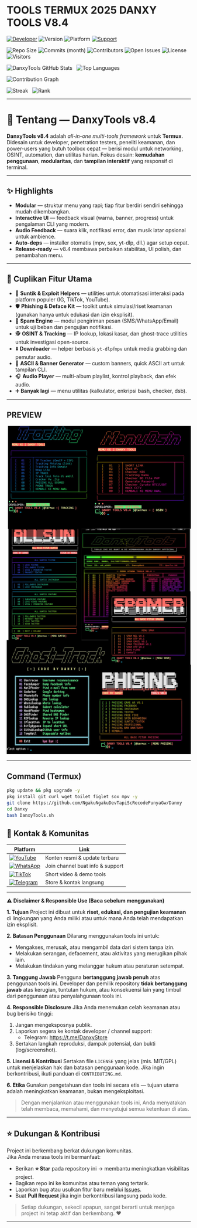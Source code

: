 <!-- ========================= DASHBOARD STATS (VISUAL) ========================= -->
#  TOOLS TERMUX 2025 DANXY TOOLS V8.4

<!-- Top badges -->
<p align="left">
  <a href="https://www.youtube.com/@DanxyOfficial"><img alt="Developer" src="https://img.shields.io/badge/Developer-DanxyOfficial-black?style=for-the-badge&logo=github"></a>
  <img alt="Version" src="https://img.shields.io/badge/Version-8.4-blue?style=for-the-badge&logo=linux">
  <img alt="Platform" src="https://img.shields.io/badge/Platform-Termux-green?style=for-the-badge&logo=android">
  <a href="https://whatsapp.com/channel/0029VaznZlq7z4kW00unHZ0e"><img alt="Support" src="https://img.shields.io/badge/Support-WhatsApp-grey?style=for-the-badge&logo=whatsapp"></a>
</p>

<!-- Live repo metrics (badges) -->
<p>
  <img alt="Repo Size" src="https://img.shields.io/github/repo-size/NgakuNgakuDevTapiScRecodePunyaGw/Danxy?style=for-the-badge">
  <img alt="Commits (month)" src="https://img.shields.io/github/commit-activity/m/NgakuNgakuDevTapiScRecodePunyaGw/Danxy?style=for-the-badge">
  <img alt="Contributors" src="https://img.shields.io/github/contributors/NgakuNgakuDevTapiScRecodePunyaGw/Danxy?style=for-the-badge">
  <img alt="Open Issues" src="https://img.shields.io/github/issues-raw/NgakuNgakuDevTapiScRecodePunyaGw/Danxy?style=for-the-badge">
  <img alt="License" src="https://img.shields.io/github/license/NgakuNgakuDevTapiScRecodePunyaGw/Danxy?style=for-the-badge">
  <img alt="Visitors" src="https://komarev.com/ghpvc/?username=NgakuNgakuDevTapiScRecodePunyaGw&style=for-the-badge">
</p>

<!-- GitHub Readme Stats cards (dynamic SVG) -->
<p align="left">
  <!-- Replace &username= and &repo= with your user/repo -->
  <img alt="DanxyTools GitHub Stats" src="https://github-readme-stats.vercel.app/api?username=NgakuNgakuDevTapiScRecodePunyaGw&show_icons=true&theme=radical&hide_title=true&count_private=true&repo=Danxy">
  &nbsp;
  <img alt="Top Languages" src="https://github-readme-stats.vercel.app/api/top-langs/?username=NgakuNgakuDevTapiScRecodePunyaGw&layout=compact&theme=radical&hide=html">
</p>
  <!-- activity-graph provides a visual "radar-like" contribution map -->
  <img alt="Contribution Graph" src="https://activity-graph.herokuapp.com/graph?username=NgakuNgakuDevTapiScRecodePunyaGw&bg_color=0,0,0&color=ff0000&line=ffffff&point=ff4500&area=true">
</p>

<!-- Extra: GitHub Streak + Rank (optional) -->
<p align="left">
  <img alt="Streak" src="https://github-readme-streak-stats.herokuapp.com/?user=NgakuNgakuDevTapiScRecodePunyaGw&theme=radical">
  &nbsp;
  <img alt="Rank" src="https://github-profile-summary-cards.vercel.app/api/cards/profile-details?username=NgakuNgakuDevTapiScRecodePunyaGw&theme=radical">
</p>
<!-- ======================================================================= -->

---

# 🔧 Tentang — DanxyTools v8.4

**DanxyTools v8.4** adalah *all-in-one multi-tools framework* untuk **Termux**.  
Didesain untuk developer, penetration testers, peneliti keamanan, dan power-users yang butuh toolbox cepat — berisi modul untuk networking, OSINT, automation, dan utilitas harian. Fokus desain: **kemudahan penggunaan**, **modularitas**, dan **tampilan interaktif** yang responsif di terminal.

---

## ✨ Highlights
- **Modular** — struktur menu yang rapi; tiap fitur berdiri sendiri sehingga mudah dikembangkan.  
- **Interactive UI** — feedback visual (warna, banner, progress) untuk pengalaman CLI yang modern.  
- **Audio Feedback** — suara klik, notifikasi error, dan musik latar opsional untuk ambience.  
- **Auto-deps** — installer otomatis (mpv, sox, yt-dlp, dll.) agar setup cepat.  
- **Release-ready** — v8.4 membawa perbaikan stabilitas, UI polish, dan penambahan menu.

---

## 🔎 Cuplikan Fitur Utama
- 🔐 **Suntik & Exploit Helpers** — utilities untuk otomatisasi interaksi pada platform populer (IG, TikTok, YouTube).  
- 🛡️ **Phishing & Deface Kit** — toolkit untuk simulasi/riset keamanan (gunakan hanya untuk edukasi dan izin eksplisit).  
- 📣 **Spam Engine** — modul pengiriman pesan (SMS/WhatsApp/Email) untuk uji beban dan pengujian notifikasi.  
- 🕵️ **OSINT & Tracking** — IP lookup, lokasi kasar, dan ghost-trace utilities untuk investigasi open-source.  
- ⬇️ **Downloader** — helper berbasis `yt-dlp`/`mpv` untuk media grabbing dan pemutar audio.  
- 🎨 **ASCII & Banner Generator** — custom banners, quick ASCII art untuk tampilan CLI.  
- 🎧 **Audio Player** — multi-album playlist, kontrol playback, dan efek audio.  
- ➕ **Banyak lagi** — menu utilitas (kalkulator, enkripsi bash, checker, dsb).

---

## PREVIEW 
![DanxyTools v8.4](https://raw.githubusercontent.com/NgakuNgakuDevTapiScRecodePunyaGw/Danxy/main/DanxyToolsV84.png)

---

##  Command (Termux)
```bash
pkg update && pkg upgrade -y
pkg install git curl wget toilet figlet sox mpv -y
git clone https://github.com/NgakuNgakuDevTapiScRecodePunyaGw/Danxy
cd Danxy
bash DanxyTools.sh
```
## 📡 Kontak & Komunitas  

| Platform | Link |
|----------|------|
| [![YouTube](https://img.shields.io/badge/YouTube-DanxyOfficial-red?style=for-the-badge&logo=youtube)](https://www.youtube.com/@DanxyOfficial) | Konten resmi & update terbaru |
| [![WhatsApp](https://img.shields.io/badge/WhatsApp-Channel-green?style=for-the-badge&logo=whatsapp)](https://whatsapp.com/channel/0029VaznZlq7z4kW00unHZ0e) | Join channel buat info & support |
| [![TikTok](https://img.shields.io/badge/TikTok-Qwela.38-black?style=for-the-badge&logo=tiktok)](https://www.tiktok.com/@Qwela.38) | Short video & demo tools |
| [![Telegram](https://img.shields.io/badge/Telegram-DanxyStore-blue?style=for-the-badge&logo=telegram)](https://t.me/DanxyStore) | Store & kontak langsung |

---

⚠️ **Disclaimer & Responsible Use (Baca sebelum menggunakan)**

**1. Tujuan**
Project ini dibuat untuk **riset, edukasi, dan pengujian keamanan** di lingkungan yang Anda miliki atau untuk mana Anda telah mendapatkan izin eksplisit.  

**2. Batasan Penggunaan**
Dilarang menggunakan tools ini untuk:
- Mengakses, merusak, atau mengambil data dari sistem tanpa izin.
- Melakukan serangan, defacement, atau aktivitas yang merugikan pihak lain.
- Melakukan tindakan yang melanggar hukum atau peraturan setempat.

**3. Tanggung Jawab**
Pengguna **bertanggung jawab penuh** atas penggunaan tools ini. Developer dan pemilik repository **tidak bertanggung jawab** atas kerugian, tuntutan hukum, atau konsekuensi lain yang timbul dari penggunaan atau penyalahgunaan tools ini.

**4. Responsible Disclosure**
Jika Anda menemukan celah keamanan atau bug berisiko tinggi:
1. Jangan mengeksposnya publik.
2. Laporkan segera ke kontak developer / channel support: 
   - Telegram: https://t.me/DanxyStore  
3. Sertakan langkah reproduksi, dampak potensial, dan bukti (log/screenshot).

**5. Lisensi & Kontribusi**
Sertakan file `LICENSE` yang jelas (mis. MIT/GPL) untuk menjelaskan hak dan batasan penggunaan kode. Jika ingin berkontribusi, ikuti panduan di `CONTRIBUTING.md`.

**6. Etika**
Gunakan pengetahuan dan tools ini secara etis — tujuan utama adalah meningkatkan keamanan, bukan mengeksploitasi.

> Dengan menjalankan atau menggunakan tools ini, Anda menyatakan telah membaca, memahami, dan menyetujui semua ketentuan di atas.


---

## ⭐ Dukungan & Kontribusi

Project ini berkembang berkat dukungan komunitas.  
Jika Anda merasa tools ini bermanfaat:

- Berikan **⭐ Star** pada repository ini → membantu meningkatkan visibilitas project.  
- Bagikan repo ini ke komunitas atau teman yang tertarik.  
- Laporkan bug atau usulkan fitur baru melalui [Issues](../../issues).  
- Buat **Pull Request** jika ingin berkontribusi langsung pada kode.

> Setiap dukungan, sekecil apapun, sangat berarti untuk menjaga project ini tetap aktif dan berkembang. ❤️  

---











